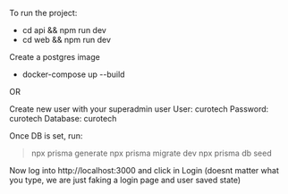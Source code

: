 To run the project:
- cd api && npm run dev
- cd web && npm run dev

Create a postgres image
- docker-compose up --build 

OR

Create  new user with your superadmin user
User: curotech
Password: curotech
Database: curotech

Once DB is set, run:
> npx prisma generate
> npx prisma migrate dev
> npx prisma db seed

Now log into http://localhost:3000
and click in Login (doesnt matter what you type,
we are just faking a login page and user saved state)
